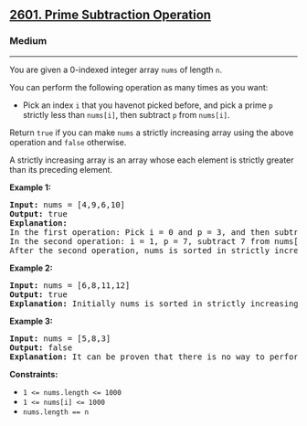 <h2><a href="https://leetcode.com/problems/prime-subtraction-operation/">2601. Prime Subtraction Operation</a></h2><h3>Medium</h3><hr>
<p>You are given a 0-indexed integer array <code>nums</code> of length <code>n</code>.</p>

<p>You can perform the following operation as many times as you want:</p>

<ul>
    <li>Pick an index <code>i</code> that you havenot picked before, and pick a prime <code>p</code> strictly less than <code>nums[i]</code>, then subtract <code>p</code> from <code>nums[i]</code>.</li>
</ul>

<p>Return <code>true</code> if you can make <code>nums</code> a strictly increasing array using the above operation and <code>false</code> otherwise.</p>

<p>A strictly increasing array is an array whose each element is strictly greater than its preceding element.</p>

<p><strong>Example 1:</strong></p>

<pre><strong>Input:</strong> nums = [4,9,6,10]
<strong>Output:</strong> true
<strong>Explanation:</strong> 
In the first operation: Pick i = 0 and p = 3, and then subtract 3 from nums[0], so that nums becomes [1,9,6,10].
In the second operation: i = 1, p = 7, subtract 7 from nums[1], so nums becomes equal to [1,2,6,10].
After the second operation, nums is sorted in strictly increasing order, so the answer is true.
</pre>

<p><strong>Example 2:</strong></p>

<pre><strong>Input:</strong> nums = [6,8,11,12]
<strong>Output:</strong> true
<strong>Explanation:</strong> Initially nums is sorted in strictly increasing order, so we don't need to make any operations.</pre>

<p><strong>Example 3:</strong></p>

<pre><strong>Input:</strong> nums = [5,8,3]
<strong>Output:</strong> false
<strong>Explanation:</strong> It can be proven that there is no way to perform operations to make nums sorted in strictly increasing order, so the answer is false.</pre>

<p><strong>Constraints:</strong></p>

<ul>
    <li><code>1 &lt;= nums.length &lt;= 1000</code></li>
    <li><code>1 &lt;= nums[i] &lt;= 1000</code></li>
    <li><code>nums.length == n</code></li>
</ul>